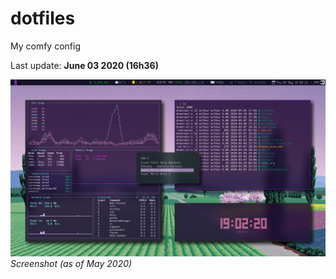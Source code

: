 # dotfiles
My comfy config

Last update: **June 03 2020 (16h36)**

![screenshot](https://github.com/arthurmassanes/dotfiles/blob/master/screenshots/sakura.png)
_Screenshot (as of May 2020)_
